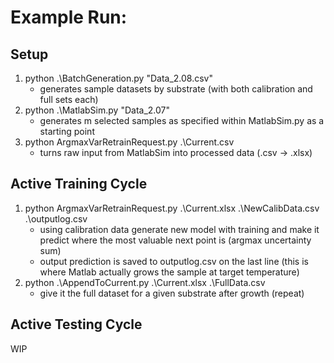 # Example Run:
## Setup
1. python .\BatchGeneration.py "Data_2.08.csv"
    - generates sample datasets by substrate (with both calibration and full sets each)
2. python .\MatlabSim.py "Data_2.07"
    - generates m selected samples as specified within MatlabSim.py as a starting point
3. python ArgmaxVarRetrainRequest.py .\Current.csv
    - turns raw input from MatlabSim into processed data (.csv -> .xlsx)
## Active Training Cycle
1. python ArgmaxVarRetrainRequest.py .\Current.xlsx .\NewCalibData.csv .\outputlog.csv
    - using calibration data generate new model with training and make it predict where the most valuable next point is (argmax uncertainty sum)
    - output prediction is saved to outputlog.csv on the last line
(this is where Matlab actually grows the sample at target temperature)
2. python .\AppendToCurrent.py .\Current.xlsx .\FullData.csv
    - give it the full dataset for a given substrate after growth
(repeat)
## Active Testing Cycle
WIP
